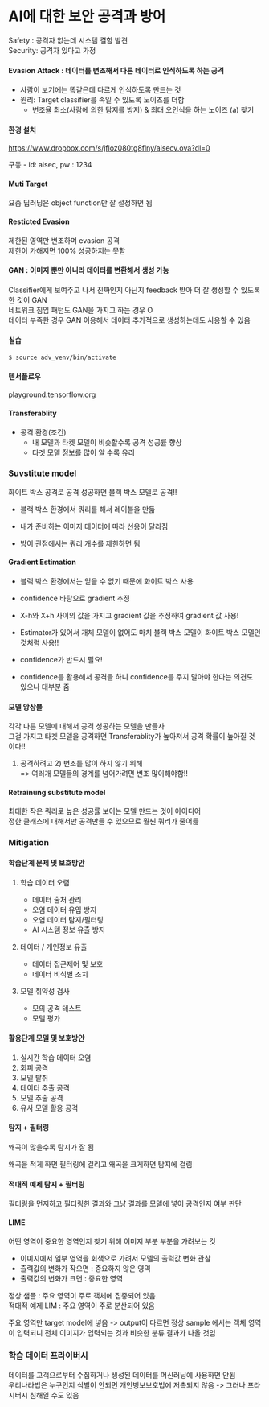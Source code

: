 # AI에 대한 보안 공격과 방어

Safety : 공격자 없는데 시스템 결함 발견  
Security: 공격자 있다고 가정  

#### Evasion Attack : 데이터를 변조해서 다른 데이터로 인식하도록 하는 공격   
- 사람이 보기에는 똑같은데 다르게 인식하도록 만드는 것   
- 원리: Target classifier를 속일 수 있도록 노이즈를 더함   
    - 변조율 최소(사람에 의한 탐지를 방지) & 최대 오인식을 하는 노이즈 (a) 찾기  
    
#### 환경 설치
https://www.dropbox.com/s/jfloz080tg8flny/aisecv.ova?dl=0    

구동 - id: aisec, pw : 1234  

#### Muti Target  
요즘 딥러닝은 object function만 잘 설정하면 됨  

#### Resticted Evasion  
제한된 영역만 변조하며 evasion 공격  
제한이 가해지면 100% 성공하지는 못함   

#### GAN : 이미지 뿐만 아니라 데이터를 변환해서 생성 가능   
Classifier에게 보여주고 나서 진짜인지 아닌지 feedback 받아 더 잘 생성할 수 있도록 한 것이 GAN  
네트워크 침입 패턴도 GAN을 가지고 하는 경우 O  
데이터 부족한 경우 GAN 이용해서 데이터 추가적으로 생성하는데도 사용할 수 있음    

#### 실습  
```
$ source adv_venv/bin/activate  
```

#### 텐서플로우 
playground.tensorflow.org    

#### Transferablity
- 공격 환경(조건)  
    - 내 모델과 타켓 모델이 비슷할수록 공격 성공률 향상  
    - 타겟 모델 정보를 많이 알 수록 유리  

### Suvstitute model  
화이트 박스 공격로 공격 성공하면 블랙 박스 모델로 공격!!   
- 블랙 박스 환경에서 쿼리를 해서 레이블을 만듦  

- 내가 준비하는 이미지 데이터에 따라 선응이 달라짐  
- 방어 관점에서는 쿼리 개수를 제한하면 됨  

#### Gradient Estimation  
- 블랙 박스 환경에서는 얻을 수 없기 때문에 화이트 박스 사용   
- confidence 바탕으로 gradient 추정  
- X-h와 X+h 사이의 값을 가지고 gradient 값을 추정하여 gradient 값 사용!    

- Estimator가 있어서 개체 모델이 없어도 마치 블랙 박스 모델이 화이트 박스 모델인 것처럼 사용!!  
- confidence가 반드시 필요!  
- confidence를 활용해서 공격을 하니 confidence를 주지 말아야 한다는 의견도 있으나 대부분 줌   

#### 모델 앙상블 
각각 다른 모델에 대해서 공격 성공하는 모델을 만들자  
그걸 가지고 타겟 모델을 공격하면 Transferablity가 높아져서 공격 확률이 높아질 것이다!!  

1) 공격하려고 2) 변조를 많이 하지 않기 위해  
=> 여러개 모델들의 경계를 넘어가려면 변조 많이해야함!!   

#### Retrainung substitute model
최대한 작은 쿼리로 높은 성공률 보이는 모델 만드는 것이 아이디어  
정한 클래스에 대해서만 공격만들 수 있으므로 훨씬 쿼리가 줄어듦  

### Mitigation    
#### 학습단계 문제 및 보호방안
1. 학습 데이터 오렴  
    - 데이터 출처 관리  
    - 오염 데이터 유입 방지  
    - 오염 데이터 탐지/필터링  
    - AI 시스템 정보 유출 방지    

2. 데이터 / 개인정보 유출  
    - 데이터 접근제어 및 보호  
    - 데이터 비식별 조치    

3. 모델 취약성 검사  
    - 모의 공격 테스트  
    - 모델 평가  
    
#### 활용단계 모델 및 보호방안  
1. 실시간 학습 데이터 오염  
2. 회피 공격  
3. 모델 탈취  
4. 데이터 추출 공격  
5. 모델 추출 공격  
6. 유사 모델 활용 공격  

#### 탐지 + 필터링
왜곡이 많을수록 탐지가 잘 됨  

왜곡을 적게 하면 필터링에 걸리고 왜곡을 크게하면 탐지에 걸림  

#### 적대적 예제 탐지 + 필터링
필터링을 먼저하고 필터링한 결과와 그냥 결과를 모델에 넣어 공격인지 여부 판단  

#### LIME 
어떤 영역이 중요한 영역인지 찾기 위해 이미지 부분 부분을 가려보는 것  
- 이미지에서 일부 영역을 회색으로 가려서 모델의 출력값 변화 관찰  
- 출력값의 변화가 작으면 : 중요하지 않은 영역      
- 출력값의 변화가 크면 : 중요한 영역  

정상 샘플 : 주요 영역이 주로 객체에 집중되어 있음  
적대적 예제 LIM : 주요 영역이 주로 분산되어 있음  

주요 영역만 target model에 넣음 -> output이 다르면 정상 sample 에서는 객체 영역이 입력되니 전체 이미지가 입력되는 것과 비슷한 분류 결과가 나올 것임  

### 학습 데이터 프라이버시
데이터를 고객으로부터 수집하거나 생성된 데이터를 머신러닝에 사용하면 안됨    
우리나라법은 누구인지 식별이 안되면 개인벙보보호법에 저촉되지 않음 -> 그러나 프라시버시 침해일 수도 있음  


